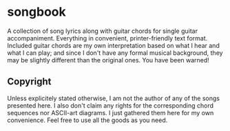 # songbook

A collection of song lyrics along with guitar chords for single guitar
accompaniment. Everything in convenient, printer-friendly text format.
Included guitar chords are my own interpretation based on what I hear
and what I can play; and since I don't have any formal musical
background, they may be slightly different than the original ones. You
have been warned!

## Copyright

Unless explicitely stated otherwise, I am not the author of any of the
songs presented here. I also don't claim any rights for the
corresponding chord sequences nor ASCII-art diagrams. I just gathered
them here for my own convenience. Feel free to use all the goods as you
need.
